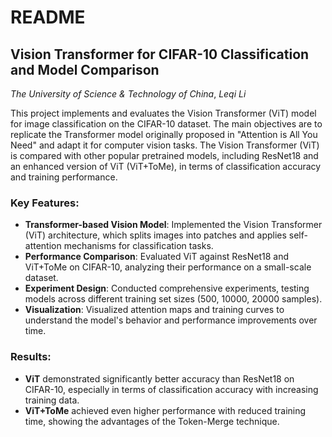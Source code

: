 # README

## Vision Transformer for CIFAR-10 Classification and Model Comparison

*The University of Science & Technology of China*, *Leqi Li*

This project implements and evaluates the Vision Transformer (ViT) model for image classification on the CIFAR-10 dataset. The main objectives are to replicate the Transformer model originally proposed in "Attention is All You Need" and adapt it for computer vision tasks. The Vision Transformer (ViT) is compared with other popular pretrained models, including ResNet18 and an enhanced version of ViT (ViT+ToMe), in terms of classification accuracy and training performance.

### Key Features:

- **Transformer-based Vision Model**: Implemented the Vision Transformer (ViT) architecture, which splits images into patches and applies self-attention mechanisms for classification tasks.
- **Performance Comparison**: Evaluated ViT against ResNet18 and ViT+ToMe on CIFAR-10, analyzing their performance on a small-scale dataset.
- **Experiment Design**: Conducted comprehensive experiments, testing models across different training set sizes (500, 10000, 20000 samples).
- **Visualization**: Visualized attention maps and training curves to understand the model's behavior and performance improvements over time.

### Results:

- **ViT** demonstrated significantly better accuracy than ResNet18 on CIFAR-10, especially in terms of classification accuracy with increasing training data.
- **ViT+ToMe** achieved even higher performance with reduced training time, showing the advantages of the Token-Merge technique.
